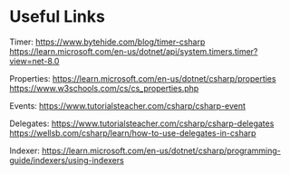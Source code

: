 # Useful Links

Timer: https://www.bytehide.com/blog/timer-csharp
       https://learn.microsoft.com/en-us/dotnet/api/system.timers.timer?view=net-8.0

Properties: https://learn.microsoft.com/en-us/dotnet/csharp/properties
            https://www.w3schools.com/cs/cs_properties.php

Events: https://www.tutorialsteacher.com/csharp/csharp-event

Delegates: https://www.tutorialsteacher.com/csharp/csharp-delegates
           https://wellsb.com/csharp/learn/how-to-use-delegates-in-csharp

Indexer: https://learn.microsoft.com/en-us/dotnet/csharp/programming-guide/indexers/using-indexers
